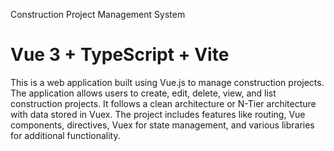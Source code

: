Construction Project Management System

# Vue 3 + TypeScript + Vite

This is a web application built using Vue.js to manage construction projects. The application allows users to create, edit, delete, view, and list construction projects. It follows a clean architecture or N-Tier architecture with data stored in Vuex. The project includes features like routing, Vue components, directives, Vuex for state management, and various libraries for additional functionality.